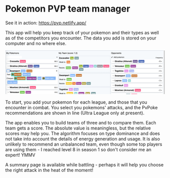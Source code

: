 # Pokemon PVP team manager

See it in action: https://pvp.netlify.app/

This app will help you keep track of your pokemon and their types as well as of the competitors you encounter. The data you add is stored on your computer and no where else.

![screenshot](https://github.com/simonh1000/pvp-chooser/blob/master/src/assets/images/screenshot.png?raw=true)

To start, you add your pokemon for each league, and those that you encounter in combat. You select you pokemons' attacks, and the PvPoke recommendations are shown in line (Ultra League only at present).

The app enables you to build teams of three and to compare them. Each team gets a score. The absolute value is meaningless, but the relative scores may help you. The algorithm focuses on type dominance and does not take into account the details of energy generation and usage. It is also unlikely to recommend an unbalanced team, even though some top players are using them - I reached level 8 in season 1 so don't consider me an expert! YMMV

A summary page is available while battling - perhaps it will help you choose the right attack in the heat of the moment!